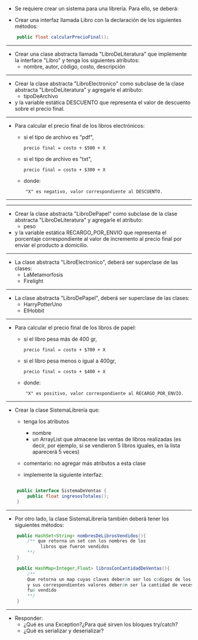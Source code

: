 
- Se requiere crear un sistema para una librería. Para ello, se deberá:

- Crear una interfaz llamada Libro con la declaración
de los siguientes métodos:

``` java
	public float calcularPrecioFinal();
```
----
- Crear una clase abstracta llamada "LibroDeLiteratura" que implemente
la interface "Libro" y tenga los siguientes atributos: 
	- nombre, autor, código, costo, descripción
----
- Crear la clase abstracta "LibroElectronico" como subclase de 
la clase abstracta "LibroDeLiteratura" y agregarle el atributo:
	- tipoDeArchivo 
- y la variable estática DESCUENTO que representa el valor de descuento sobre el precio final. 
----
- Para calcular el precio final de los libros electrónicos:

    - si el tipo de archivo es "pdf", 
        ```
        precio final = costo + $500 + X 
        ```	
    - si el tipo de archivo es "txt", 
        ```
        precio final = costo + $300 + X 
        ```	
    - donde:
    ```
        "X" es negativo, valor correspondiente al DESCUENTO. 
    ```
----
----
- Crear la clase abstracta "LibroDePapel" como subclase de 
la clase abstracta "LibroDeLiteratura" y agregarle el atributo:
	- peso
- y la variable estática RECARGO_POR_ENVIO que representa el porcentaje correspondiente al valor de incremento al precio final por enviar el producto a domicilio. 
----
- La clase abstracta "LibroElectronico", deberá ser superclase de
las clases:
	- LaMetamorfosis
	- Firelight
----
- La clase abstracta "LibroDePapel", deberá ser superclase de
las clases:
	- HarryPotterUno
	- ElHobbit
----
- Para calcular el precio final de los libros de papel:

    - si el libro pesa más de 400 gr, 
        ```
        precio final = costo + $700 + X 
        ```	
    - si el libro pesa menos o igual a 400gr, 
        ```
        precio final = costo + $400 + X 
        ```	
    - donde:
    ```
        "X" es positivo, valor correspondiente al RECARGO_POR_ENVÍO.
    ```
----
- Crear la clase SistemaLibrería que:
	- tenga los atributos 
		- nombre
		- un ArrayList que almacene las ventas de libros realizadas
        (es decir, por ejemplo, si se vendieron 5 libros iguales, en la lista
        aparecerá 5 veces) 

	- comentario: no agregar más atributos a esta clase
	- implemente la siguiente interfaz:

```java

	public interface SistemaDeVentas {
		public float ingresosTotales();
	}

```
----
- Por otro lado, la clase SistemaLibreria también deberá tener los
siguientes métodos:

```java
	public HashSet<String> nombresDeLibrosVendidos(){
		/** que retorna un set con los nombres de los 
		     libros que fueron vendidos
		**/ 
	}
```

```java
	public HashMap<Integer,Float> librosConCantidadDeVentas(){
		/**  
		Que retorna un map cuyas claves deberán ser los códigos de los libros
		y sus correspondientes valores deberán ser la cantidad de veces que
        fué vendido 
		**/
	}
```

----
- Responder:
    - ¿Qué es una Exception?¿Para qué sirven los bloques try/catch?
    - ¿Qué es serializar y deserializar?

